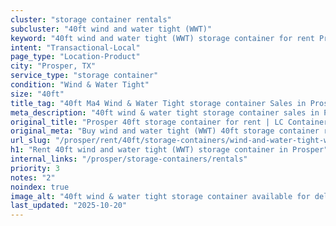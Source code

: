 ```yaml
---
cluster: "storage container rentals"
subcluster: "40ft wind and water tight (WWT)"
keyword: "40ft wind and water tight (WWT) storage container for rent Prosper, TX"
intent: "Transactional-Local"
page_type: "Location-Product"
city: "Prosper, TX"
service_type: "storage container"
condition: "Wind & Water Tight"
size: "40ft"
title_tag: "40ft Ma4 Wind & Water Tight storage container Sales in Prosper | LC Container"
meta_description: "40ft wind & water tight storage container sales in Prosper. Fast delivery, competitive pricing. Serving storage containers area. Quote ID: NWK. Call (214) 524-4168 for your free quote today."
original_title: "Prosper 40ft storage container for rent | LC Container"
original_meta: "Buy wind and water tight (WWT) 40ft storage container rent with local delivery in Prosper, TX. LC Container — local Since 2003. Request a fast quote today."
url_slug: "/prosper/rent/40ft/storage-containers/wind-and-water-tight-wwt"
h1: "Rent 40ft wind and water tight (WWT) storage container in Prosper"
internal_links: "/prosper/storage-containers/rentals"
priority: 3
notes: "2"
noindex: true
image_alt: "40ft wind & water tight storage container available for delivery in Prosper"
last_updated: "2025-10-20"
---
```


<!-- TODO: Add unique city/inventory copy, images, and internal links here. -->
